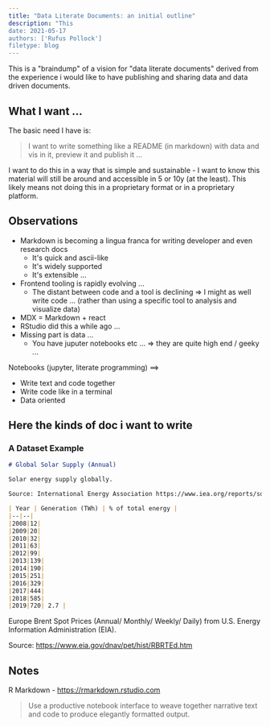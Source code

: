 ```yaml
---
title: "Data Literate Documents: an initial outline" 
description: "This 
date: 2021-05-17
authors: ['Rufus Pollock']
filetype: blog
---
```


This is a "braindump" of a vision for "data literate documents" derived from the experience i would like to have publishing and sharing data and data driven documents.

## What I want ...

The basic need I have is:

> I want to write something like a README (in markdown)  with data and vis in it, preview it and publish it ...

I want to do this in a way that is simple and sustainable - I want to know this material will still be around and accessible in 5 or 10y (at the least). This likely means not doing this in a proprietary format or in a proprietary platform.

## Observations

* Markdown is becoming a lingua franca for writing developer and even research docs
  * It's quick and ascii-like
  * It's widely supported
  * It's extensible ...
* Frontend tooling is rapidly evolving ...
  * The distant between code and a tool is declining => I might as well write code ... (rather than using a specific tool to analysis and visualize data)
* MDX = Markdown + react
* RStudio did this a while ago ...
* Missing part is data ...
  * You have juputer notebooks etc ... => they are quite high end / geeky ...

Notebooks (jupyter, literate programming) ⟹

- Write text and code together
- Write code like in a terminal
- Data oriented

## Here the kinds of doc i want to write

### A Dataset Example


```md
# Global Solar Supply (Annual)

Solar energy supply globally.

Source: International Energy Association https://www.iea.org/reports/solar-pv.

| Year | Generation (TWh) | % of total energy |
|--|--|
|2008|12|
|2009|20|
|2010|32|
|2011|63|
|2012|99|
|2013|139|
|2014|190|
|2015|251|
|2016|329|
|2017|444|
|2018|585|
|2019|720| 2.7 |
```

Europe Brent Spot Prices (Annual/ Monthly/ Weekly/ Daily) from U.S. Energy Information Administration (EIA).

Source: https://www.eia.gov/dnav/pet/hist/RBRTEd.htm


## Notes

R Markdown - https://rmarkdown.rstudio.com

> Use a productive notebook interface to weave together narrative text and code to produce elegantly formatted output. 


